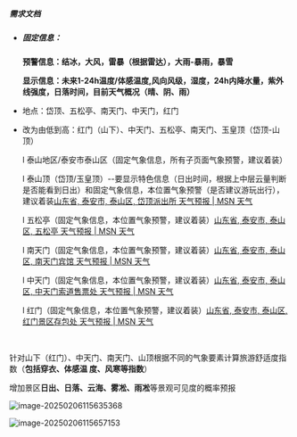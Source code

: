 ##### 需求文档

- ##### 固定信息：

  **预警信息：结冰，大风，雷暴（根据雷达），大雨-暴雨，暴雪**

  **显示信息：未来1-24h温度/体感温度,风向风级，湿度，24h内降水量，紫外线强度，日落时间，目前天气概况（晴、阴、雨）**

- 地点：岱顶、五松亭、南天门、中天门，红门

- 改为由低到高：红门（山下）、中天门、五松亭、南天门、玉皇顶（岱顶-山顶）

  

  l 泰山地区/泰安市泰山区（固定气象信息，所有子页面气象预警，建议着装）

  

  l 泰山顶（岱顶/玉皇顶）--要显示特色信息（日出时间，根据上中层云量判断是否能看到日出）和固定气象信息，本位置气象预警（是否建议游玩出行），建议着装[山东省, 泰安市, 泰山区, 岱顶派出所 天气预报 | MSN 天气](https://www.msn.cn/zh-cn/weather/forecast/in-山东省,泰安市?ocid=ansmsnweather&loc=eyJhIjoi5bKx6aG25rS+5Ye65omAIiwibCI6IuazsOWxseWMuiIsInIiOiLlsbHkuJznnIEiLCJyMiI6IuazsOWuieW4giIsImMiOiLkuK3ljY7kurrmsJHlhbHlkozlm70iLCJpIjoiY24iLCJ0IjoxMDEsImciOiJ6aC1jbiIsIngiOiIxMTcuMTA1MTYzIiwieSI6IjM2LjI1NjA0NiJ9&weadegreetype=C)

  

  l 五松亭（固定气象信息，本位置气象预警，建议着装）[山东省, 泰安市, 泰山区, 五松亭 天气预报 | MSN 天气](https://www.msn.cn/zh-cn/weather/forecast/in-山东省,泰安市?ocid=ansmsnweather&loc=eyJhIjoi5LqU5p2+5LqtIiwibCI6IuazsOWxseWMuiIsInIiOiLlsbHkuJznnIEiLCJyMiI6IuazsOWuieW4giIsImMiOiLkuK3ljY7kurrmsJHlhbHlkozlm70iLCJpIjoiY24iLCJ0IjoxMDEsImciOiJ6aC1jbiIsIngiOiIxMTcuMTE3MTc2IiwieSI6IjM2LjI0Njg3OCJ9&weadegreetype=C)

  

  l 南天门（固定气象信息，本位置气象预警，建议着装）[山东省, 泰安市, 泰山区, 南天门宾馆 天气预报 | MSN 天气](https://www.msn.cn/zh-cn/weather/forecast/in-山东省,泰安市?ocid=ansmsnweather&loc=eyJhIjoi5Y2X5aSp6Zeo5a6+6aaGIiwibCI6IuazsOWxseWMuiIsInIiOiLlsbHkuJznnIEiLCJyMiI6IuazsOWuieW4giIsImMiOiLkuK3ljY7kurrmsJHlhbHlkozlm70iLCJpIjoiY24iLCJ0IjoxMDEsImciOiJ6aC1jbiIsIngiOiIxMTcuMTA0NDA4IiwieSI6IjM2LjI1NjM0NiJ9&weadegreetype=C)

   

  l 中天门（固定气象信息，本位置气象预警，建议着装）[山东省, 泰安市, 泰山区, 中天门索道售票处 天气预报 | MSN 天气](https://www.msn.cn/zh-cn/weather/forecast/in-山东省,泰安市?ocid=ansmsnweather&loc=eyJhIjoi5Lit5aSp6Zeo57Si6YGT5ZSu56Wo5aSEIiwibCI6IuazsOWxseWMuiIsInIiOiLlsbHkuJznnIEiLCJyMiI6IuazsOWuieW4giIsImMiOiLkuK3ljY7kurrmsJHlhbHlkozlm70iLCJpIjoiY24iLCJ0IjoxMDEsImciOiJ6aC1jbiIsIngiOiIxMTcuMTEzOTgiLCJ5IjoiMzYuMjM4ODU5In0=&weadegreetype=C)

   

  l 红门（固定气象信息，本位置气象预警，建议着装）[山东省, 泰安市, 泰山区, 红门景区存包处 天气预报 | MSN 天气](https://www.msn.cn/zh-cn/weather/forecast/in-山东省,泰安市?ocid=ansmsnweather&loc=eyJhIjoi57qi6Zeo5pmv5Yy65a2Y5YyF5aSEIiwibCI6IuazsOWxseWMuiIsInIiOiLlsbHkuJznnIEiLCJyMiI6IuazsOWuieW4giIsImMiOiLkuK3ljY7kurrmsJHlhbHlkozlm70iLCJpIjoiY24iLCJ0IjoxMDEsImciOiJ6aC1jbiIsIngiOiIxMTcuMTI4Njg4IiwieSI6IjM2LjIwOTQyNCJ9&weadegreetype=C)

​		

​		针对山下（红门）、中天门、南天门、山顶根据不同的气象要素计算旅游舒适度指数（**包括穿衣、体感温		度、风寒等指数**）



​		增加景区**日出、日落、云海、雾凇、雨凇**等景观可见度的概率预报

![image-20250206115635368](C:\Users\李招睿\AppData\Roaming\Typora\typora-user-images\image-20250206115635368.png)

![image-20250206115657153](C:\Users\李招睿\AppData\Roaming\Typora\typora-user-images\image-20250206115657153.png)